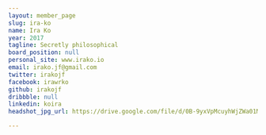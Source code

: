 ```yaml
---
layout: member_page
slug: ira-ko
name: Ira Ko
year: 2017
tagline: Secretly philosophical
board_position: null
personal_site: www.irako.io
email: irako.jf@gmail.com
twitter: irakojf
facebook: irawrko
github: irakojf
dribbble: null
linkedin: koira
headshot_jpg_url: https://drive.google.com/file/d/0B-9yxVpMcuyhWjZWa01MVFVDdFk/view?usp=sharing

---
```


